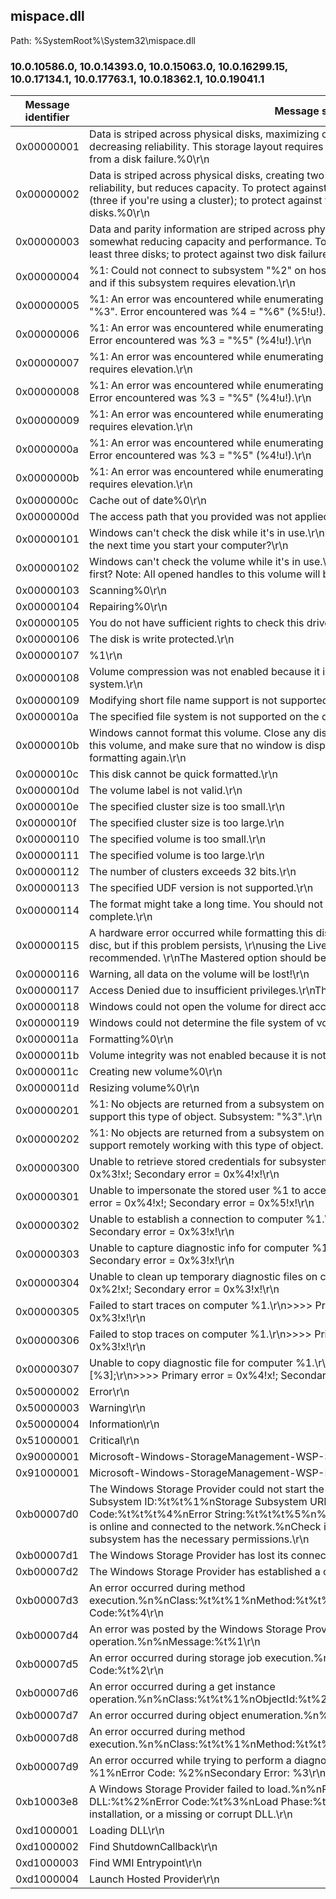 ## mispace.dll

Path: %SystemRoot%\System32\mispace.dll

### 10.0.10586.0, 10.0.14393.0, 10.0.15063.0, 10.0.16299.15, 10.0.17134.1, 10.0.17763.1, 10.0.18362.1, 10.0.19041.1

Message identifier | Message string
--- | ---
0x00000001 | Data is striped across physical disks, maximizing capacity and increasing throughput, but decreasing reliability. This storage layout requires at least one disk and does not protect you from a disk failure.%0\r\n
0x00000002 | Data is striped across physical disks, creating two or three copies of your data. This increases reliability, but reduces capacity. To protect against a single disk failure, use at least two disks (three if you're using a cluster); to protect against two disk failures, use at least five disks.%0\r\n
0x00000003 | Data and parity information are striped across physical disks, increasing reliability, but somewhat reducing capacity and performance. To protect against a single disk failure, use at least three disks; to protect against two disk failures, use at least seven disks.%0\r\n
0x00000004 | %1: Could not connect to subsystem "%2" on host "%3". Please check the credentials used and if this subsystem requires elevation.\r\n
0x00000005 | %1: An error was encountered while enumerating objects from subsystem "%2" on host "%3". Error encountered was %4 = "%6" (%5!u!).\r\n
0x00000006 | %1: An error was encountered while enumerating storage nodes or child objects for host %2. Error encountered was %3 = "%5" (%4!u!).\r\n
0x00000007 | %1: An error was encountered while enumerating storage nodes or child objects because it requires elevation.\r\n
0x00000008 | %1: An error was encountered while enumerating masking sets or child objects for host %2. Error encountered was %3 = "%5" (%4!u!).\r\n
0x00000009 | %1: An error was encountered while enumerating masking sets or child objects because it requires elevation.\r\n
0x0000000a | %1: An error was encountered while enumerating initiator ids or child objects for host %2. Error encountered was %3 = "%5" (%4!u!).\r\n
0x0000000b | %1: An error was encountered while enumerating initiator ids or child objects because it requires elevation.\r\n
0x0000000c | Cache out of date%0\r\n
0x0000000d | The access path that you provided was not applied to the CSV.\r\n
0x00000101 | Windows can't check the disk while it's in use.\r\nDo you want to check for hard disk errors the next time you start your computer?\r\n
0x00000102 | Windows can't check the volume while it's in use.\r\nDo you want to dismount this volume first? Note: All opened handles to this volume will become invalid.\r\n
0x00000103 | Scanning%0\r\n
0x00000104 | Repairing%0\r\n
0x00000105 | You do not have sufficient rights to check this drive.\r\n
0x00000106 | The disk is write protected.\r\n
0x00000107 | %1\r\n
0x00000108 | Volume compression was not enabled because it is not supported for the specified file system.\r\n
0x00000109 | Modifying short file name support is not supported for the specified file system.\r\n
0x0000010a | The specified file system is not supported on the drive.\r\n
0x0000010b | Windows cannot format this volume. Close any disk utilities or other programs that are using this volume, and make sure that no window is displaying the contents of the volume. Then try formatting again.\r\n
0x0000010c | This disk cannot be quick formatted.\r\n
0x0000010d | The volume label is not valid.\r\n
0x0000010e | The specified cluster size is too small.\r\n
0x0000010f | The specified cluster size is too large.\r\n
0x00000110 | The specified volume is too small.\r\n
0x00000111 | The specified volume is too large.\r\n
0x00000112 | The number of clusters exceeds 32 bits.\r\n
0x00000113 | The specified UDF version is not supported.\r\n
0x00000114 | The format might take a long time. You should not shut down the computer until the format is complete.\r\n
0x00000115 | A hardware error occurred while formatting this disc. You can  \r\ntry again with a different disc, but if this problem persists,  \r\nusing the Live File System on this drive is not recommended.  \r\nThe Mastered option should be used instead.  \r\n
0x00000116 | Warning, all data on the volume will be lost!\r\n
0x00000117 | Access Denied due to insufficient privileges.\r\nThis utility must be run in elevated mode.\r\n
0x00000118 | Windows could not open the volume for direct access.\r\n
0x00000119 | Windows could not determine the file system of volume %1.\r\n
0x0000011a | Formatting%0\r\n
0x0000011b | Volume integrity was not enabled because it is not supported for the specified file system.\r\n
0x0000011c | Creating new volume%0\r\n
0x0000011d | Resizing volume%0\r\n
0x00000201 | %1: No objects are returned from a subsystem on host "%2" because that subsystem doesn't support this type of object. Subsystem: "%3".\r\n
0x00000202 | %1: No objects are returned from a subsystem on host "%2" because that subsystem doesn't support remotely working with this type of object. Subsystem: "%3".\r\n
0x00000300 | Unable to retrieve stored credentials for subsystem %1 [%2].\r\n>>>>     Primary error = 0x%3!x!; Secondary error = 0x%4!x!\r\n
0x00000301 | Unable to impersonate the stored user %1 to access subsystem %2 [%3].\r\n>>>>     Primary error = 0x%4!x!; Secondary error = 0x%5!x!\r\n
0x00000302 | Unable to establish a connection to computer %1.\r\n>>>>     Primary error = 0x%2!x!; Secondary error = 0x%3!x!\r\n
0x00000303 | Unable to capture diagnostic info for computer %1.\r\n>>>>     Primary error = 0x%2!x!; Secondary error = 0x%3!x!\r\n
0x00000304 | Unable to clean up temporary diagnostic files on computer %1.\r\n>>>>     Primary error = 0x%2!x!; Secondary error = 0x%3!x!\r\n
0x00000305 | Failed to start traces on computer %1.\r\n>>>>     Primary error = 0x%2!x!; Secondary error = 0x%3!x!\r\n
0x00000306 | Failed to stop traces on computer %1.\r\n>>>>     Primary error = 0x%2!x!; Secondary error = 0x%3!x!\r\n
0x00000307 | Unable to copy diagnostic file for computer %1.\r\n>>>>     Source      [%2];\r\n>>>>     Destination [%3];\r\n>>>>     Primary error = 0x%4!x!; Secondary error = 0x%5!x!\r\n
0x50000002 | Error\r\n
0x50000003 | Warning\r\n
0x50000004 | Information\r\n
0x51000001 | Critical\r\n
0x90000001 | Microsoft-Windows-StorageManagement-WSP-Spaces\r\n
0x91000001 | Microsoft-Windows-StorageManagement-WSP-Host\r\n
0xb00007d0 | The Windows Storage Provider could not start the remote storage subsystem.%n%nStorage Subsystem ID:%t%t%1%nStorage Subsystem URI:%t%2%nUsername:%t%t%t%3%nError Code:%t%t%t%4%nError String:%t%t%t%5%n%nEnsure that the remote storage subsystem is online and connected to the network.%nCheck if the user attempting to connect to the subsystem has the necessary permissions.\r\n
0xb00007d1 | The Windows Storage Provider has lost its connection to the cluster.\r\n
0xb00007d2 | The Windows Storage Provider has established a connection to the cluster.\r\n
0xb00007d3 | An error occurred during method execution.%n%nClass:%t%t%1%nMethod:%t%t%2%nObjectId:%t%3%nError Code:%t%4\r\n
0xb00007d4 | An error was posted by the Windows Storage Provider during the course of an operation.%n%nMessage:%t%1\r\n
0xb00007d5 | An error occurred during storage job execution.%n%nJob Name:%t%1%nError Code:%t%2\r\n
0xb00007d6 | An error occurred during a get instance operation.%n%nClass:%t%t%1%nObjectId:%t%2%nError Code:%t%3\r\n
0xb00007d7 | An error occurred during object enumeration.%n%nClass:%t%t%1%nError Code:%t%2\r\n
0xb00007d8 | An error occurred during method execution.%n%nClass:%t%t%1%nMethod:%t%t%2%nObjectId:%t%3%nMI_Result:%t%4\r\n
0xb00007d9 | An error occurred while trying to perform a diagnostic operation.%n%nComputer name: %1%nError Code: %2%nSecondary Error: %3\r\n
0xb10003e8 | A Windows Storage Provider failed to load.%n%nProvider:%t%t%1%nProvider DLL:%t%2%nError Code:%t%3%nLoad Phase:%t%4%n%nThis failure is indicative of a bad installation, or a missing or corrupt DLL.\r\n
0xd1000001 | Loading DLL\r\n
0xd1000002 | Find ShutdownCallback\r\n
0xd1000003 | Find WMI Entrypoint\r\n
0xd1000004 | Launch Hosted Provider\r\n
